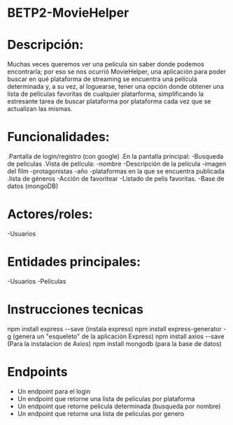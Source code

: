 # BETP2-MovieHelper
# Descripción: 
Muchas veces queremos ver una película sin saber donde podemos encontrarla; por eso se nos ocurrió MovieHelper, una 
aplicación para poder buscar en qué plataforma de streaming se encuentra una película determinada y, a su 
vez, al loguearse, tener una opción donde obtener una lista de películas favoritas de cualquier platarforma, 
simplificando la estresante tarea de buscar plataforma por plataforma cada vez que se actualizan las mismas. 

# Funcionalidades: 
.Pantalla de login/registro (con google)
.En la pantalla principal:
-Busqueda de peliculas
.Vista de película:
-nombre 
-Descripción de la película
-imagen del film
-protagonistas
-año
-plataformas en la que se encuentra publicada
.lista de géneros 
-Acción de favoritear
-Listado de pelis favoritas.
-Base de datos (mongoDB)

# Actores/roles:
-Usuarios

# Entidades principales:
-Usuarios
-Películas

# Instrucciones tecnicas
npm install express --save (instala express)
npm install express-generator -g (genera un "esqueleto" de la aplicación Express)
npm install axios --save (Para la instalacion de Axios)
npm install mongodb (para la base de datos)

# Endpoints
- Un endpoint para el login
- Un endpoint que retorne una lista de peliculas por plataforma
- Un endpoint que retorne pelicula determinada (busqueda por nombre)
- Un endpoint que retorne una lista de peliculas por genero

